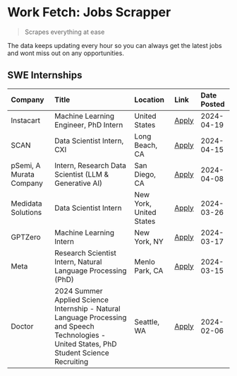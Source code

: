 # Work Fetch: Jobs Scrapper
> Scrapes everything at ease

The data keeps updating every hour so you can always get the latest jobs and wont miss out on any opportunities.

## SWE Internships
<!--START_SECTION:workfetch-->
| Company                 | Title                                                                                                                                        | Location                | Link                                                                                                                                                                                                                                                                                                                                                   | Date Posted   |
|:------------------------|:---------------------------------------------------------------------------------------------------------------------------------------------|:------------------------|:-------------------------------------------------------------------------------------------------------------------------------------------------------------------------------------------------------------------------------------------------------------------------------------------------------------------------------------------------------|:--------------|
| Instacart               | Machine Learning Engineer, PhD Intern                                                                                                        | United States           | [Apply](https://www.linkedin.com/jobs/view/machine-learning-engineer-phd-intern-at-instacart-3901991739?position=3&pageNum=0&refId=KW%2BDko5d1emlkTY9NLCYnw%3D%3D&trackingId=Lo1fgMS5PuZkOloq%2FUuiOQ%3D%3D&trk=public_jobs_jserp-result_search-card)                                                                                                  | 2024-04-19    |
| SCAN                    | Data Scientist Intern, CXI                                                                                                                   | Long Beach, CA          | [Apply](https://www.linkedin.com/jobs/view/data-scientist-intern-cxi-at-scan-3899690492?position=9&pageNum=0&refId=KW%2BDko5d1emlkTY9NLCYnw%3D%3D&trackingId=Q7RLRZ%2BROpN36BZ8PMc6Zw%3D%3D&trk=public_jobs_jserp-result_search-card)                                                                                                                  | 2024-04-15    |
| pSemi, A Murata Company | Intern, Research Data Scientist (LLM & Generative AI)                                                                                        | San Diego, CA           | [Apply](https://www.linkedin.com/jobs/view/intern-research-data-scientist-llm-generative-ai-at-psemi-a-murata-company-3887074168?position=4&pageNum=0&refId=KW%2BDko5d1emlkTY9NLCYnw%3D%3D&trackingId=RfD2Dd0UcmHJfqg1aHVrmQ%3D%3D&trk=public_jobs_jserp-result_search-card)                                                                           | 2024-04-08    |
| Medidata Solutions      | Data Scientist Intern                                                                                                                        | New York, United States | [Apply](https://www.linkedin.com/jobs/view/data-scientist-intern-at-medidata-solutions-3810253704?position=2&pageNum=0&refId=KW%2BDko5d1emlkTY9NLCYnw%3D%3D&trackingId=Oa9k6UV47yxdQUuaffNq0g%3D%3D&trk=public_jobs_jserp-result_search-card)                                                                                                          | 2024-03-26    |
| GPTZero                 | Machine Learning Intern                                                                                                                      | New York, NY            | [Apply](https://www.linkedin.com/jobs/view/machine-learning-intern-at-gptzero-3860723963?position=8&pageNum=0&refId=KW%2BDko5d1emlkTY9NLCYnw%3D%3D&trackingId=MuBweeV7su69nph%2BrwA%2FAQ%3D%3D&trk=public_jobs_jserp-result_search-card)                                                                                                               | 2024-03-17    |
| Meta                    | Research Scientist Intern, Natural Language Processing (PhD)                                                                                 | Menlo Park, CA          | [Apply](https://www.linkedin.com/jobs/view/research-scientist-intern-natural-language-processing-phd-at-meta-3858718375?position=6&pageNum=0&refId=KW%2BDko5d1emlkTY9NLCYnw%3D%3D&trackingId=NtY2f7ueSHnl3M3299A5xQ%3D%3D&trk=public_jobs_jserp-result_search-card)                                                                                    | 2024-03-15    |
| Doctor                  | 2024 Summer Applied Science Internship - Natural Language Processing and Speech Technologies - United States, PhD Student Science Recruiting | Seattle, WA             | [Apply](https://www.linkedin.com/jobs/view/2024-summer-applied-science-internship-natural-language-processing-and-speech-technologies-united-states-phd-student-science-recruiting-at-doctor-3819405754?position=10&pageNum=0&refId=KW%2BDko5d1emlkTY9NLCYnw%3D%3D&trackingId=J6CuF21CiXkun%2FtksafXCg%3D%3D&trk=public_jobs_jserp-result_search-card) | 2024-02-06    |
<!--END_SECTION:workfetch-->
